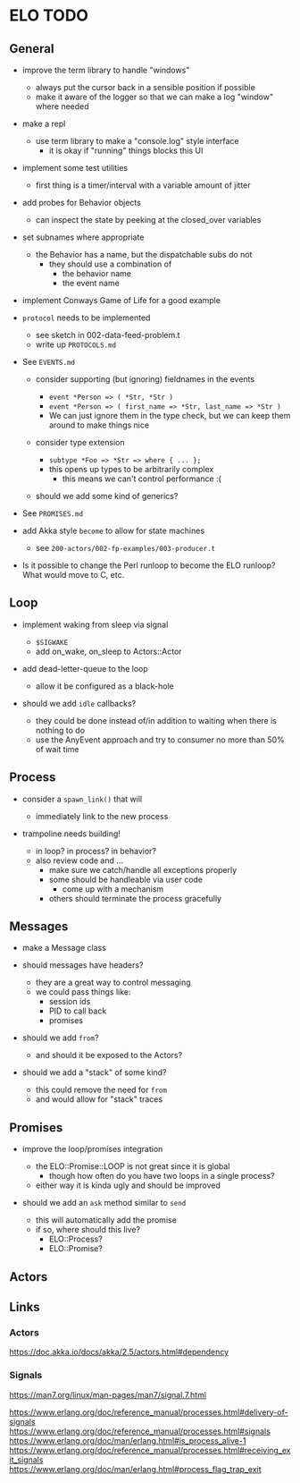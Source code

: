 # ELO TODO

<!-------------------------------------------------------->
## General
<!-------------------------------------------------------->

- improve the term library to handle "windows"
    - always put the cursor back in a sensible position
      if possible
    - make it aware of the logger so that we can make a
      log "window" where needed

- make a repl
    - use term library to make a "console.log" style interface
        - it is okay if "running" things blocks this UI

- implement some test utilities
    - first thing is a timer/interval with a variable amount
       of jitter

- add probes for Behavior objects
    - can inspect the state by peeking at the closed_over variables

- set subnames where appropriate
    - the Behavior has a name, but the dispatchable subs do not
        - they should use a combination of
            - the behavior name
            - the event name

- implement Conways Game of Life for a good example

- `protocol` needs to be implemented
    - see sketch in 002-data-feed-problem.t
    - write up `PROTOCOLS.md`

- See `EVENTS.md`
    - consider supporting (but ignoring) fieldnames in
      the events
        - `event *Person => ( *Str, *Str )`
        - `event *Person => ( first_name => *Str, last_name => *Str )`
        - We can just ignore them in the type check, but we
          can keep them around to make things nice

    - consider type extension
        - `subtype *Foo => *Str => where { ... };`
        - this opens up types to be arbitrarily complex
            - this means we can't control performance :(

    - should we add some kind of generics?

- See `PROMISES.md`

- add Akka style `become` to allow for state machines
    - see `200-actors/002-fp-examples/003-producer.t`

- Is it possible to change the Perl runloop to become
  the ELO runloop? What would move to C, etc.

<!-------------------------------------------------------->
## Loop
<!-------------------------------------------------------->

- implement waking from sleep via signal
    - `$SIGWAKE`
    - add on_wake, on_sleep to Actors::Actor

- add dead-letter-queue to the loop
    - allow it be configured as a black-hole

- should we add `idle` callbacks?
    - they could be done instead of/in addition to waiting when there is nothing to do
    - use the AnyEvent approach and try to consumer no more than 50% of wait time

<!-------------------------------------------------------->
## Process
<!-------------------------------------------------------->

- consider a `spawn_link()` that will
    - immediately link to the new process

- trampoline needs building!
    - in loop? in process? in behavior?
    - also review code and ...
        - make sure we catch/handle all exceptions properly
        - some should be handleable via user code
            - come up with a mechanism
        - others should terminate the process gracefully

<!-------------------------------------------------------->
## Messages
<!-------------------------------------------------------->

- make a Message class

- should messages have headers?
    - they are a great way to control messaging
    - we could pass things like:
        - session ids
        - PID to call back
        - promises

- should we add `from`?
    - and should it be exposed to the Actors?

- should we add a "stack" of some kind?
    - this could remove the need for `from`
    - and would allow for "stack" traces

<!-------------------------------------------------------->
## Promises
<!-------------------------------------------------------->

- improve the loop/promises integration
    - the ELO::Promise::LOOP is not great since it is global
        - though how often do you have two loops in a single process?
    - either way it is kinda ugly and should be improved

- should we add an `ask` method similar to `send`
    - this will automatically add the promise
    - if so, where should this live?
        - ELO::Process?
        - ELO::Promise?

<!-------------------------------------------------------->
## Actors
<!-------------------------------------------------------->

<!-------------------------------------------------------->
## Links
<!-------------------------------------------------------->

### Actors

https://doc.akka.io/docs/akka/2.5/actors.html#dependency

### Signals

https://man7.org/linux/man-pages/man7/signal.7.html

https://www.erlang.org/doc/reference_manual/processes.html#delivery-of-signals
https://www.erlang.org/doc/reference_manual/processes.html#signals
https://www.erlang.org/doc/man/erlang.html#is_process_alive-1
https://www.erlang.org/doc/reference_manual/processes.html#receiving_exit_signals
https://www.erlang.org/doc/man/erlang.html#process_flag_trap_exit



